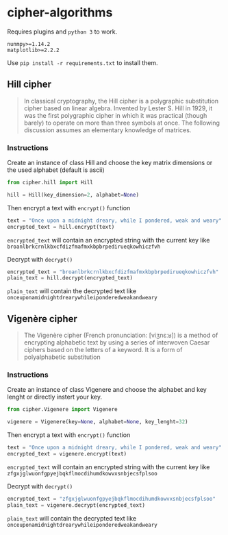 # cipher-algorithms
Requires plugins and `python 3` to work.
```
nunmpy>=1.14.2
matplotlib>=2.2.2
```
Use `pip install -r requirements.txt` to install them.
## Hill cipher
> In classical cryptography, the Hill cipher is a polygraphic substitution cipher based on linear algebra. Invented by Lester S. Hill in 1929, it was the first polygraphic cipher in which it was practical (though barely) to operate on more than three symbols at once. The following discussion assumes an elementary knowledge of matrices.
### Instructions
Create an instance of class Hill and choose the key matrix dimensions or the used alphabet (default is ascii)
```python
from cipher.hill import Hill

hill = Hill(key_dimension=2, alphabet=None)
```
Then encrypt a text with `encrypt()` function
```python
text = "Once upon a midnight dreary, while I pondered, weak and weary"
encrypted_text = hill.encrypt(text)
```
`encrypted_text` will contain an encrypted string with the current key like `broanlbrkcrnlkbxcfdizfmafmxkbpbrpedirueqkowhiczfvh`

Decrypt with `decrypt()`
```python
encrypted_text = "broanlbrkcrnlkbxcfdizfmafmxkbpbrpedirueqkowhiczfvh"
plain_text = hill.decrypt(encrypted_text)
```
`plain_text` will contain the decrypted text like `onceuponamidnightdrearywhileiponderedweakandweary`

## Vigenère cipher
>The Vigenère cipher (French pronunciation: ​[viʒnɛːʁ]) is a method of encrypting alphabetic text by using a series of interwoven Caesar ciphers based on the letters of a keyword. It is a form of polyalphabetic substitution
### Instructions
Create an instance of class Vigenere and choose the alphabet and key lenght or directly instert your key.
```python
from cipher.Vigenere import Vigenere

vigenere = Vigenere(key=None, alphabet=None, key_lenght=32)
```
Then encrypt a text with `encrypt()` function
```python
text = "Once upon a midnight dreary, while I pondered, weak and weary"
encrypted_text = vigenere.encrypt(text)
```
`encrypted_text` will contain an encrypted string with the current key like `zfgxjglwuonfgpyejbqkflmocdihumdkowvxsnbjecsfplsoo`

Decrypt with `decrypt()`
```python
encrypted_text = "zfgxjglwuonfgpyejbqkflmocdihumdkowvxsnbjecsfplsoo"
plain_text = vigenere.decrypt(encrypted_text)
```
`plain_text` will contain the decrypted text like `onceuponamidnightdrearywhileiponderedweakandweary`

